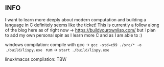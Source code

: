 ## INFO

I want to learn more deeply about modern computation and building a language in C definitely seems like the ticket! This is currently a follow along of the blog here as of right now -> https://buildyourownlisp.com/ but I plan to add my own personal spin as I learn more C and as I am able to :)

windows compilation:
compile with gcc -> `gcc -std=c99 ./src/* -o ./build/lispy.exe `
run -> `start ./build/lispy.exe`

linux/macos compilation:
TBW
